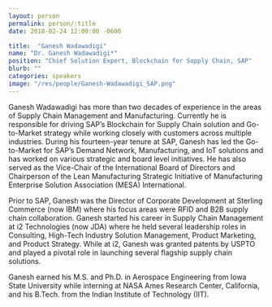 ```yaml
---
layout: person
permalink: person/:title
date: 2018-02-24 12:00:00 -0600

title:  "Ganesh Wadawadigi"
name: "Dr. Ganesh Wadawadigi*"
position: "Chief Solution Expert, Blockchain for Supply Chain, SAP"
blurb: ""
categories: speakers
image: "/res/people/Ganesh-Wadawadigi_SAP.png"
---
```

Ganesh Wadawadigi has more than two decades of experience in the areas of Supply Chain Management and Manufacturing. Currently he is responsible for driving SAP’s Blockchain for Supply Chain solution and Go-to-Market strategy while working closely with customers across multiple industries. During his fourteen-year tenure at SAP, Ganesh has led the Go-to-Market for SAP’s Demand Network, Manufacturing, and IoT solutions and has worked on various strategic and board level initiatives. He has also served as the Vice-Chair of the International Board of Directors and Chairperson of the Lean Manufacturing Strategic Initiative of Manufacturing Enterprise Solution Association (MESA) International.

Prior to SAP, Ganesh was the Director of Corporate Development at Sterling Commerce (now IBM) where his focus areas were RFID and B2B supply chain collaboration. Ganesh started his career in Supply Chain Management at i2 Technologies (now JDA) where he held several leadership roles in Consulting, High-Tech Industry Solution Management, Product Marketing, and Product Strategy. While at i2, Ganesh was granted patents by USPTO and played a pivotal role in launching several flagship supply chain solutions.

Ganesh earned his M.S. and Ph.D. in Aerospace Engineering from Iowa State University while interning at NASA Ames Research Center, California, and his B.Tech. from the Indian Institute of Technology (IIT).
